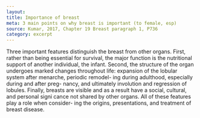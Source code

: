```yaml
---
layout: 
title: Importance of breast
meta: 3 main points on why breast is important (to female, esp)
source: Kumar, 2017, Chapter 19 Breast paragraph 1, P736
category: excerpt
---
```



Three important features distinguish the breast from other organs. First, rather than being essential for survival, the major function is the nutritional support of another individual, the infant. Second, the structure of the organ undergoes marked changes throughout life: expansion of the lobular system after menarche, periodic remodel- ing during adulthood, especially during and after preg- nancy, and ultimately involution and regression of lobules. Finally, breasts are visible and as a result have a social, cultural, and personal signi cance not shared by other organs. All of these features play a role when consider- ing the origins, presentations, and treatment of breast disease.

